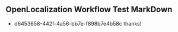 ## OpenLocalization Workflow Test MarkDown
* d6453658-442f-4a56-bb7e-f898b7e4b58c thanks!

<!--HONumber=Sep16_HO1-->


